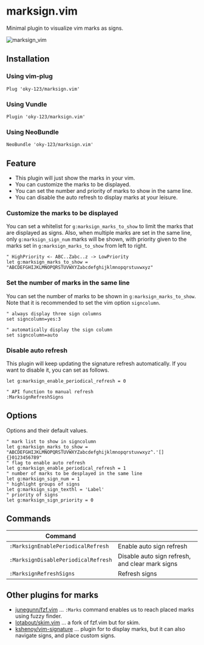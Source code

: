 # marksign.vim

Minimal plugin to visualize vim marks as signs.

![marksign_vim](https://user-images.githubusercontent.com/28491158/148663429-9b2ba45d-a5f7-4046-bb5d-cbd337785f81.gif)

## Installation

### Using vim-plug

```vim
Plug 'oky-123/marksign.vim'
```

### Using Vundle

```vim
Plugin 'oky-123/marksign.vim'
```

### Using NeoBundle

```vim
NeoBundle 'oky-123/marksign.vim'
```

## Feature

- This plugin will just show the marks in your vim.
- You can customize the marks to be displayed.
- You can set the number and priority of marks to show in the same line.
- You can disable the auto refresh to display marks at your leisure.

### Customize the marks to be displayed

You can set a whitelist for `g:marksign_marks_to_show` to limit the marks that are displayed as signs.
Also, when multiple marks are set in the same line, only `g:marksign_sign_num` marks will be shown, with priority given to the marks set in `g:marksign_marks_to_show` from left to right.

```vim
" HighPriority <- ABC..Zabc..z -> LowPriority
let g:marksign_marks_to_show = "ABCDEFGHIJKLMNOPQRSTUVWXYZabcdefghijklmnopqrstuvwxyz"
```

### Set the number of marks in the same line

You can set the number of marks to be shown in `g:marksign_marks_to_show`.
Note that it is recommended to set the vim option `signcolumn`.

```vim
" always display three sign columns
set signcolumn=yes:3

" automatically display the sign column
set signcolumn=auto
```

### Disable auto refresh

This plugin will keep updating the signature refresh automatically.
If you want to disable it, you can set as follows.

```vim
let g:marksign_enable_periodical_refresh = 0

" API function to manual refresh
:MarksignRefreshSigns
```

## Options

Options and their default values.

```vim
" mark list to show in signcolumn
let g:marksign_marks_to_show = "ABCDEFGHIJKLMNOPQRSTUVWXYZabcdefghijklmnopqrstuvwxyz^.'[]{}0123456789"
" flag to enable auto refresh
let g:marksign_enable_periodical_refresh = 1
" number of marks to be desplayed in the same line
let g:marksign_sign_num = 1
" highlight groups of signs
let g:marksign_sign_texthl = 'Label'
" priority of signs
let g:marksign_sign_priority = 0
```

## Commands

| Command                             |                           |
|------------------------------------ |---------------------------|
| `:MarksignEnablePeriodicalRefresh`  | Enable auto sign refresh  |
| `:MarksignDisablePeriodicalRefresh` | Disable auto sign refresh, and clear mark signs |
| `:MarksignRefreshSigns`             | Refresh signs             |

## Other plugins for marks

- [junegunn/fzf.vim](https://github.com/junegunn/fzf.vim) ... `:Marks` command enables us to reach placed marks using fuzzy finder.
- [lotabout/skim.vim](https://github.com/lotabout/skim.vim) ... a fork of fzf.vim but for skim.
- [kshenoy/vim-signature](https://github.com/kshenoy/vim-signature) ... plugin for to display marks, but it can also navigate signs, and place custom signs.
